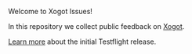 Welcome to Xogot Issues!

In this repository we collect public feedback on [Xogot](https://xogot.com).

[Learn
more](https://blog.la-terminal.net/xogot-godot-on-ipad-preview/) about
the initial Testflight release.